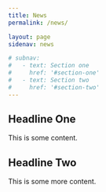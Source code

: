 ```yaml
---
title: News
permalink: /news/

layout: page
sidenav: news

# subnav:
#   - text: Section one
#     href: '#section-one'
#   - text: Section two
#     href: '#section-two'
---
```

<a name="headline-one"></a>
## Headline One

This is some content.

<a name="headline-one"></a>
## Headline Two

This is some more content.
